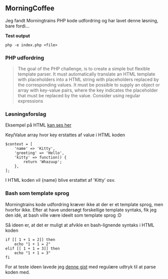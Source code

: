 ## MorningCoffee
Jeg fandt Morningtrains PHP kode udfordring og har lavet denne løsning, bare
fordi...

**Test output**
```
php -e index.php <file>
```

### PHP udfordring
> The goal of the PHP challenge, is to create a simple but flexible template parser.
> It must automatically translate an HTML template with placeholders into a HTML string with placeholders replaced by the corresponding values.
> It must be possible to supply an object or array with key-value pairs, where the key indicates the placeholder that must be replaced by the value.
> Consider using regular expressions

### Løsningsforslag
Eksempel på HTML [kan ses
her](https://github.com/kristiannissen/morningcoffee/blob/master/test_file.html)

Key/Value array hvor key erstattes af value i HTML koden
```
$context = [
    'name' => 'Kitty',
    'greeting' => 'Hello',
    'kitty' => function() {
        return 'Whazuup';
    },
];
```
I HTML koden vil {name} blive erstattet af 'Kitty' osv.

### Bash som template sprog
Morningtrains kode udfordring kræver ikke at der er et template sprog, men
hvorfor ikke. Efter at have undersøgt forskellige template syntaks, fik jeg den
idé, at bash ville være ideelt som template sprog :D

Så ideen er, at det er muligt at afvikle en bash-lignende syntaks i HTML koden
```
if [[ 1 + 1 = 2]] then
    echo "1 + 1 = 2"
elif [[ 1 + 1 = 3]] then
    echo "1 + 1 = 3"
fi
```
For at teste ideen lavede jeg [denne
gist](https://gist.github.com/kristiannissen/a5451fe6006f304e9e75446dbb749ed7) med regulære udtryk til at parse koden
med.

